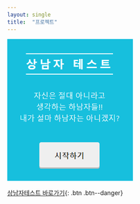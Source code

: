 ```yaml
---
layout: single
title:  "프로젝트"
---
```




![상남자](../images/2021-03-21-13/상남자.PNG)

[상남자테스트 바로가기](https://sangnamza.netlify.app/){: .btn .btn--danger}


